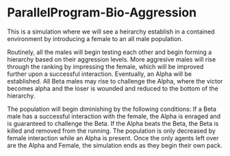 # ParallelProgram-Bio-Aggression

This is a simulation where we will see a heirarchy establish in a contained environment by introducing a female to an all male population.

Routinely, all the males will begin testing each other and begin forming a hierarchy based on their aggression levels. More aggresive males will rise through the ranking by impressing the female, which will be improved further upon a successful interaction. Eventually, an Alpha will be established. All Beta males may rise to challenge the Alpha, where the victor becomes alpha and the loser is wounded and reduced to the bottom of the hierarchy.

The population will begin diminishing by the following conditions: If a Beta male has a successful interaction with the female, the Alpha is enraged and is guaranteed to challenge the Beta. If the Alpha beats the Beta, the Beta is killed and removed from the running. The population is only decreased by female interaction while an Alpha is present. Once the only agents left over are the Alpha and Female, the simulation ends as they begin their own pack.
